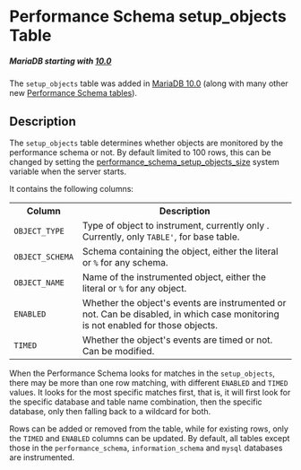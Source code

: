 # Performance Schema setup_objects Table

##### MariaDB starting with [10.0](/kb/en/what-is-mariadb-100/)

The `setup_objects` table was added in [MariaDB 10.0](/kb/en/what-is-mariadb-100/) (along with many other new
[Performance Schema tables](/sql-statements-structure/sql-statements/administrative-sql-statements/system-tables/performance-schema/performance-schema-tables/list-of-performance-schema-tables/)).

## Description

The `setup_objects` table determines whether objects are monitored by the performance schema or not. By default limited to 100 rows, this can be changed by setting the [performance_schema_setup_objects_size](/kb/en/performance-schema-system-variables/#performance_schema_setup_objects_size) system variable when the server starts.

It contains the following columns:

<table><tbody><tr><th>Column</th><th>Description</th></tr>
<tr><td><code>OBJECT_TYPE</code></td><td>Type of object to instrument, currently only . Currently, only <code>TABLE'</code>, for base table.</td></tr>
<tr><td><code>OBJECT_SCHEMA</code></td><td>Schema containing the object, either the literal or <code>%</code> for any schema.</td></tr>
<tr><td><code>OBJECT_NAME</code></td><td>Name of the instrumented object, either the literal or <code>%</code> for any object.</td></tr>
<tr><td><code>ENABLED</code></td><td>Whether the object's events are instrumented or not. Can be disabled, in which case monitoring is not enabled for those objects.</td></tr>
<tr><td><code>TIMED</code></td><td>Whether the object's events are timed or not. Can be modified.</td></tr>
</tbody></table>

When the Performance Schema looks for matches in the `setup_objects`, there may be more than one row matching, with different `ENABLED` and `TIMED` values. It looks for the most specific matches first, that is, it will first look for the specific database and table name combination, then the specific database, only then falling back to a wildcard for both.

Rows can be added or removed from the table, while for existing rows, only the `TIMED` and `ENABLED` columns can be updated. By default, all tables except those in the `performance_schema`, `information_schema` and `mysql` databases are instrumented.